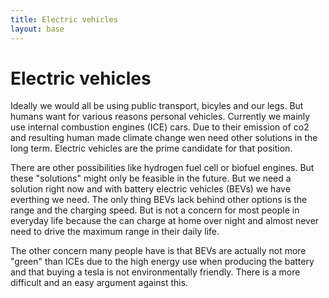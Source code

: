 ```yaml
---
title: Electric vehicles
layout: base
---
```


# Electric vehicles

Ideally we would all be using public transport, bicyles and our legs. But humans want for various reasons personal vehicles. Currently we mainly use internal combustion engines (ICE) cars. Due to their emission of co2 and resulting human made climate change wen need other solutions in the long term. Electric vehicles are the prime candidate for that position.

There are other possibilities like hydrogen fuel cell or biofuel engines. But these "solutions" might only be feasible in the future. But we need a solution right now and with battery electric vehicles (BEVs) we have everthing we need. The only thing BEVs lack behind other options is the range and the charging speed. But is not a concern for most people in everyday life because the can charge at home over night and almost never need to drive the maximum range in their daily life.

The other concern many people have is that BEVs are actually not more "green" than ICEs due to the high energy use when producing the battery and that buying a tesla is not environmentally friendly. There is a more difficult and an easy argument against this.
